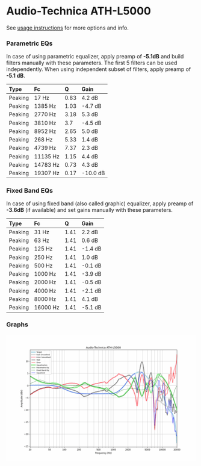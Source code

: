 # Audio-Technica ATH-L5000
See [usage instructions](https://github.com/jaakkopasanen/AutoEq#usage) for more options and info.

### Parametric EQs
In case of using parametric equalizer, apply preamp of **-5.1dB** and build filters manually
with these parameters. The first 5 filters can be used independently.
When using independent subset of filters, apply preamp of **-5.1 dB**.

| Type    | Fc       |    Q | Gain     |
|:--------|:---------|:-----|:---------|
| Peaking | 17 Hz    | 0.83 | 4.2 dB   |
| Peaking | 1385 Hz  | 1.03 | -4.7 dB  |
| Peaking | 2770 Hz  | 3.18 | 5.3 dB   |
| Peaking | 3810 Hz  | 3.7  | -4.5 dB  |
| Peaking | 8952 Hz  | 2.65 | 5.0 dB   |
| Peaking | 268 Hz   | 5.33 | 1.4 dB   |
| Peaking | 4739 Hz  | 7.37 | 2.3 dB   |
| Peaking | 11135 Hz | 1.15 | 4.4 dB   |
| Peaking | 14783 Hz | 0.73 | 4.3 dB   |
| Peaking | 19307 Hz | 0.17 | -10.0 dB |

### Fixed Band EQs
In case of using fixed band (also called graphic) equalizer, apply preamp of **-3.6dB**
(if available) and set gains manually with these parameters.

| Type    | Fc       |    Q | Gain    |
|:--------|:---------|:-----|:--------|
| Peaking | 31 Hz    | 1.41 | 2.2 dB  |
| Peaking | 63 Hz    | 1.41 | 0.6 dB  |
| Peaking | 125 Hz   | 1.41 | -1.4 dB |
| Peaking | 250 Hz   | 1.41 | 1.0 dB  |
| Peaking | 500 Hz   | 1.41 | -0.1 dB |
| Peaking | 1000 Hz  | 1.41 | -3.9 dB |
| Peaking | 2000 Hz  | 1.41 | -0.5 dB |
| Peaking | 4000 Hz  | 1.41 | -2.1 dB |
| Peaking | 8000 Hz  | 1.41 | 4.1 dB  |
| Peaking | 16000 Hz | 1.41 | -5.1 dB |

### Graphs
![](./Audio-Technica%20ATH-L5000.png)